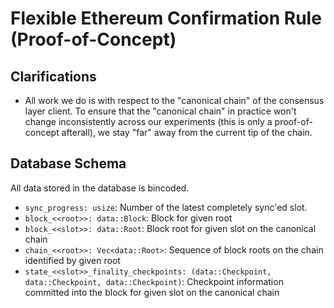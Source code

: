 # Flexible Ethereum Confirmation Rule (Proof-of-Concept)

## Clarifications

- All work we do is with respect to the "canonical chain" of the consensus layer client. To ensure that the "canonical chain" in practice won't change inconsistently across our experiments (this is only a proof-of-concept afterall), we stay "far" away from the current tip of the chain.

## Database Schema

All data stored in the database is bincoded.
- `sync_progress: usize`: Number of the latest completely sync'ed slot.
- `block_<<root>>: data::Block`: Block for given root
- `block_<<slot>>: data::Root`: Block root for given slot on the canonical chain
- `chain_<<root>>: Vec<data::Root>`: Sequence of block roots on the chain identified by given root
- `state_<<slot>>_finality_checkpoints: (data::Checkpoint, data::Checkpoint, data::Checkpoint)`: Checkpoint information committed into the block for given slot on the canonical chain

